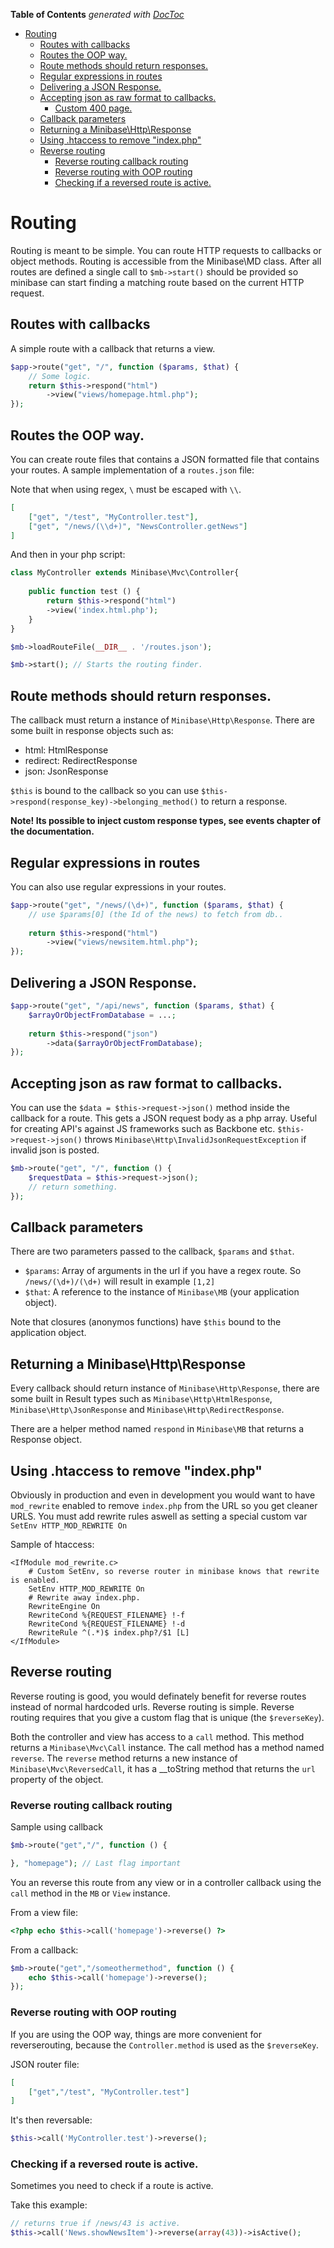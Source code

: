 **Table of Contents**  *generated with [DocToc](http://doctoc.herokuapp.com/)*

- [Routing](#routing)
	- [Routes with callbacks](#routes-with-callbacks)
	- [Routes the OOP way.](#routes-the-oop-way)
	- [Route methods should return responses.](#route-methods-should-return-responses)
	- [Regular expressions in routes](#regular-expressions-in-routes)
	- [Delivering a JSON Response.](#delivering-a-json-response)
	- [Accepting json as raw format to callbacks.](#accepting-json-as-raw-format-to-callbacks)
		- [Custom 400 page.](#custom-400-page)
	- [Callback parameters](#callback-parameters)
	- [Returning a Minibase\Http\Response](#returning-a-minibase\http\response)
	- [Using .htaccess to remove "index.php"](#using-htaccess-to-remove-indexphp)
	- [Reverse routing](#reverse-routing)
		- [Reverse routing callback routing](#reverse-routing-callback-routing)
		- [Reverse routing with OOP routing](#reverse-routing-with-oop-routing)
		- [Checking if a reversed route is active.](#checking-if-a-reversed-route-is-active)

# Routing

Routing is meant to be simple. You can route HTTP requests to callbacks or object methods. Routing is accessible from the Minibase\MD class. After all routes are defined a single call to `$mb->start()` should be provided so minibase can start finding a matching route based on the current HTTP request.



## Routes with callbacks

A simple route with a callback that returns a view.

```php
$app->route("get", "/", function ($params, $that) {
	// Some logic.
	return $this->respond("html")
		->view("views/homepage.html.php");
});
```

## Routes the OOP way.

You can create route files that contains a JSON formatted file that contains your routes. A sample implementation of a `routes.json` file:

Note that when using regex,  `\` must be escaped with `\\`.

```json
[
	["get", "/test", "MyController.test"],
	["get", "/news/(\\d+)", "NewsController.getNews"]
]
```



And then in your php script:

```php
class MyController extends Minibase\Mvc\Controller{
	
	public function test () {
		return $this->respond("html")
		->view('index.html.php');
	}
}

$mb->loadRouteFile(__DIR__ . '/routes.json');

$mb->start(); // Starts the routing finder.

```



## Route methods should return responses.

The callback must return a instance of `Minibase\Http\Response`. There are some built in response objects such as:

- html: HtmlResponse
- redirect: RedirectResponse
- json: JsonResponse

`$this` is bound to the callback so you can use `$this->respond(response_key)->belonging_method()` to return a response.


**Note! Its possible to inject custom response types, see events chapter of the documentation.**

## Regular expressions in routes

You can also use regular expressions in your routes.

```php
$app->route("get", "/news/(\d+)", function ($params, $that) {
	// use $params[0] (the Id of the news) to fetch from db..
	
	return $this->respond("html")
		->view("views/newsitem.html.php");
});
```


## Delivering a JSON Response.


```php
$app->route("get", "/api/news", function ($params, $that) {
	$arrayOrObjectFromDatabase = ...;
	
	return $this->respond("json")
		->data($arrayOrObjectFromDatabase);
});
```

## Accepting json as raw format to callbacks.

You can use the `$data = $this->request->json()` method inside the callback for a route. This gets a JSON request body as a php array. Useful for creating API's against JS frameworks such as Backbone etc. `$this->request->json()` throws `Minibase\Http\InvalidJsonRequestException` if invalid json is posted.

```php
$mb->route("get", "/", function () {
	$requestData = $this->request->json();
	// return something.	
});
```



## Callback parameters

There are two parameters passed to the callback, `$params` and `$that`.

- `$params`: Array of arguments in the url if you have a regex route. So `/news/(\d+)/(\d+)` will result in example `[1,2]`
- `$that`: A reference to the instance of `Minibase\MB` (your application object).

Note that closures (anonymos functions) have `$this` bound to the application object.

## Returning a Minibase\Http\Response

Every callback should return instance of `Minibase\Http\Response`, there are some built in Result types such as `Minibase\Http\HtmlResponse`, `Minibase\Http\JsonResponse` and `Minibase\Http\RedirectResponse`.

There are a helper method named `respond` in `Minibase\MB` that returns a Response object.


## Using .htaccess to remove "index.php"

Obviously in production and even in development you would want to have `mod_rewrite` enabled to remove `index.php` from the URL so you get cleaner URLS. You must add rewrite rules aswell as setting a special custom var `SetEnv HTTP_MOD_REWRITE On`

Sample of htaccess:

```htaccess
<IfModule mod_rewrite.c>
	# Custom SetEnv, so reverse router in minibase knows that rewrite is enabled.
	SetEnv HTTP_MOD_REWRITE On
	# Rewrite away index.php.
	RewriteEngine On
	RewriteCond %{REQUEST_FILENAME} !-f
	RewriteCond %{REQUEST_FILENAME} !-d
	RewriteRule ^(.*)$ index.php?/$1 [L]
</IfModule>
```

## Reverse routing

Reverse routing is good, you would definately benefit for reverse routes instead of normal hardcoded urls. Reverse routing is simple. Reverse routing requires that you give a custom flag that is unique (the `$reverseKey`).

Both the controller and view has access to a `call` method. This method returns a `Minibase\Mvc\Call` instance. The call method has a method named `reverse`. The `reverse` method returns a new instance of `Minibase\Mvc\ReversedCall`, it has a __toString method that returns the `url` property of the object.



### Reverse routing callback routing

Sample using callback

```php
$mb->route("get","/", function () {

}, "homepage"); // Last flag important
```

You an reverse this route from any view or in a controller callback using the `call` method in the `MB` or `View` instance. 

From a view file:

```php
<?php echo $this->call('homepage')->reverse() ?>
```

From a callback:

```php
$mb->route("get","/someothermethod", function () {
	echo $this->call('homepage')->reverse();
});

```



### Reverse routing with OOP routing


If you are using the OOP way, things are more convenient for reverserouting, because the `Controller.method` is used as the `$reverseKey`.

JSON router file:

```json
[
	["get","/test", "MyController.test"]
]
```

It's then reversable:

```php
$this->call('MyController.test')->reverse();
```


### Checking if a reversed route is active.

Sometimes you need to check if a route is active.

Take this example:

```php
// returns true if /news/43 is active.
$this->call('News.showNewsItem')->reverse(array(43))->isActive();
```





